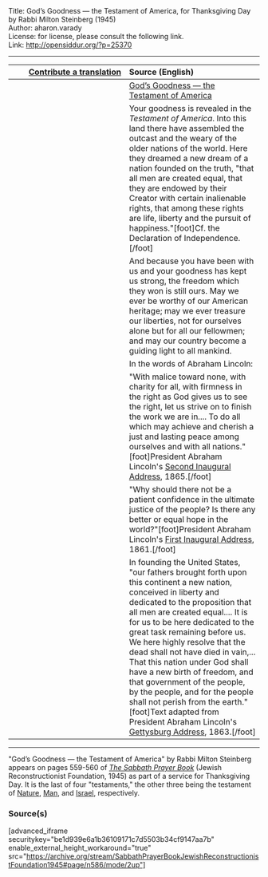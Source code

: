 <html>
<head></head>
<body>
Title: God’s Goodness — the Testament of America, for Thanksgiving Day by Rabbi Milton Steinberg (1945)<br />
Author: aharon.varady<br />
License: for license, please consult the following link.<br />
Link: <a href="http://opensiddur.org/?p=25370">http://opensiddur.org/?p=25370</a>
<p />
<hr />

<table style="margin-left: auto;margin-right: auto;" class="draggable">
<thead><tr><th id="x" style="text-align: right;"><a href="https://opensiddur.org/contributing/upload/">Contribute a translation</a></th><th style="text-align: left;">Source (English)</th></tr></thead>
<tbody>
<tr><td style="vertical-align:top;" width="46%">
<div class="liturgy"><span lang="he">

</span></div></td>
 
<td style="vertical-align:top;" width="53%">
<div class="english">
<u>God’s Goodness — the Testament of America</u>
</div></td></tr>


<tr><td style="vertical-align:top;" width="46%">
<div class="liturgy"><span lang="he">

</span></div></td>
 
<td style="vertical-align:top;" width="53%">
<div class="english">
Your goodness is revealed in the <em>Testament of America</em>. 
Into this land there have assembled 
the outcast and the weary 
of the older nations of the world. 
Here they dreamed a new dream 
of a nation founded on the truth, 
"that all men are created equal, 
that they are endowed by their Creator 
with certain inalienable rights, 
that among these rights are life, liberty and the pursuit of happiness."[foot]Cf. the Declaration of Independence.[/foot]
</div></td></tr>


<tr><td style="vertical-align:top;" width="46%">
<div class="liturgy"><span lang="he">

</span></div></td>
 
<td style="vertical-align:top;" width="53%">
<div class="english">
And because you have been with us 
and your goodness has kept us strong, 
the freedom which they won is still ours. 
May we ever be worthy of our American heritage; 
may we ever treasure our liberties, 
not for ourselves alone but for all our fellowmen; 
and may our country become a guiding light to all mankind.
</div></td></tr>


<tr><td style="vertical-align:top;" width="46%">
<div class="liturgy"><span lang="he">

</span></div></td>
 
<td style="vertical-align:top;" width="53%">
<div class="english">
In the words of Abraham Lincoln: 
</div></td></tr>


<tr><td style="vertical-align:top;" width="46%">
<div class="liturgy"><span lang="he">

</span></div></td>
 
<td style="vertical-align:top;" width="53%">
<div class="english">
"With malice toward none, with charity for all, 
with firmness in the right as God gives us to see the right, 
let us strive on to finish the work we are in.... 
To do all which may achieve and cherish a just and lasting peace 
among ourselves and with all nations."[foot]President Abraham Lincoln's <a href="http://avalon.law.yale.edu/19th_century/lincoln2.asp">Second Inaugural Address</a>, 1865.[/foot]
</div></td></tr>


<tr><td style="vertical-align:top;" width="46%">
<div class="liturgy"><span lang="he">

</span></div></td>
 
<td style="vertical-align:top;" width="53%">
<div class="english">
"Why should there not be a patient confidence in the ultimate justice of the people? 
Is there any better or equal hope in the world?"[foot]President Abraham Lincoln's <a href="http://avalon.law.yale.edu/19th_century/lincoln1.asp">First Inaugural Address</a>, 1861.[/foot]
</div></td></tr>


<tr><td style="vertical-align:top;" width="46%">
<div class="liturgy"><span lang="he">

</span></div></td>
 
<td style="vertical-align:top;" width="53%">
<div class="english">
In founding the United States, 
"our fathers brought forth upon this continent a new nation, 
conceived in liberty and dedicated to the proposition 
that all men are created equal.... 
It is for us to be here dedicated to the great task remaining before us. 
We here highly resolve that the dead shall not have died in vain,... 
That this nation under God shall have a new birth of freedom,
 and that government of the people, by the people, and for the people 
 shall not perish from the earth."[foot]Text adapted from President Abraham Lincoln's <a href="http://www.abrahamlincolnonline.org/lincoln/speeches/gettysburg.htm">Gettysburg Address</a>, 1863.[/foot]
</div></td></tr>
</tbody></table>

<hr />

"God’s Goodness — the Testament of America" by Rabbi Milton Steinberg appears on pages 559-560 of <em><a href="https://opensiddur.org/compilations/shabbat-siddur/sabbath-prayer-book-by-mordecai-kaplan-1945/">The Sabbath Prayer Book</a></em> (Jewish Reconstructionist Foundation, 1945) as part of a service for Thanksgiving Day. It is the last of four "testaments," the other three being the testament of <a href="https://opensiddur.org/prayers/secular-calendar/united-states/thanksgiving-day/gods-goodness-the-testament-of-nature-by-rabbi-milton-steinberg-1945/">Nature</a>, <a href="https://opensiddur.org/prayers/secular-calendar/united-states/thanksgiving-day/gods-goodness-the-testament-of-man-by-rabbi-milton-steinberg-1945/">Man</a>, and <a href="https://opensiddur.org/prayers/secular-calendar/united-states/thanksgiving-day/gods-goodness-the-testament-of-israel-by-rabbi-milton-steinberg-1945/">Israel</a>, respectively. 

<h3>Source(s)</h3>

[advanced_iframe securitykey="be1d939e6a1b36109171c7d5503b34cf9147aa7b" enable_external_height_workaround="true" src="https://archive.org/stream/SabbathPrayerBookJewishReconstructionistFoundation1945#page/n586/mode/2up"]

</body>
</html>